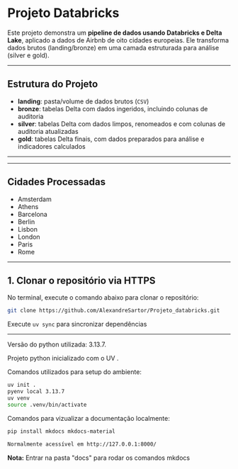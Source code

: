 # Projeto Databricks

Este projeto demonstra um **pipeline de dados usando Databricks e Delta Lake**, aplicado a dados de Airbnb de oito cidades europeias. Ele transforma dados brutos (landing/bronze) em uma camada estruturada para análise (silver e gold).


---



## Estrutura do Projeto

- **landing**: pasta/volume de dados brutos (`CSV`)
- **bronze**: tabelas Delta com dados ingeridos, incluindo colunas de auditoria
- **silver**: tabelas Delta com dados limpos, renomeados e com colunas de auditoria atualizadas
- **gold**: tabelas Delta finais, com dados preparados para análise e indicadores calculados

---
---

## Cidades Processadas

- Amsterdam  
- Athens  
- Barcelona  
- Berlin  
- Lisbon  
- London  
- Paris  
- Rome  

---
## 1. Clonar o repositório via HTTPS

No terminal, execute o comando abaixo para clonar o repositório:

```bash
git clone https://github.com/AlexandreSartor/Projeto_databricks.git
```
Execute ```uv sync``` para sincronizar dependências

---

Versão do python utilizada: 3.13.7.

Projeto python inicializado com o UV .

Comandos utilizados para setup do ambiente:

```bash 
uv init .
pyenv local 3.13.7
uv venv
source .venv/bin/activate
```

Comandos para vizualizar a documentação localmente:

```bash
pip install mkdocs mkdocs-material

Normalmente acessível em http://127.0.0.1:8000/
```
**Nota:** Entrar na pasta "docs" para rodar os comandos mkdocs
